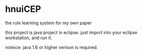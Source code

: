 # hnuiCEP
the rule learning system for my own paper

this project is java project in eclipse.
just import into your eclipse workstation, and run it.

noteice: java 1.6 or higher verison is required.
